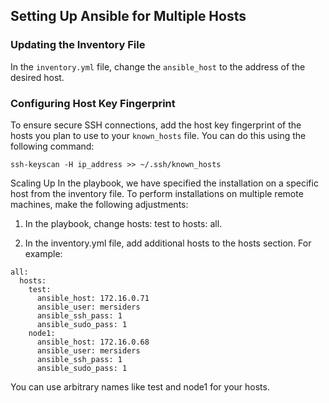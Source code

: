 ## Setting Up Ansible for Multiple Hosts

### Updating the Inventory File
In the `inventory.yml` file, change the `ansible_host` to the address of the desired host.

### Configuring Host Key Fingerprint
To ensure secure SSH connections, add the host key fingerprint of the hosts you plan to use to your `known_hosts` file. You can do this using the following command:

```shell
ssh-keyscan -H ip_address >> ~/.ssh/known_hosts
```
Scaling Up
In the playbook, we have specified the installation on a specific host from the inventory file. To perform installations on multiple remote machines, make the following adjustments:

1. In the playbook, change hosts: test to hosts: all.

2. In the inventory.yml file, add additional hosts to the hosts section. For example:
```shell
all:
  hosts:
    test:
      ansible_host: 172.16.0.71
      ansible_user: mersiders
      ansible_ssh_pass: 1
      ansible_sudo_pass: 1
    node1:
      ansible_host: 172.16.0.68
      ansible_user: mersiders
      ansible_ssh_pass: 1
      ansible_sudo_pass: 1
```
You can use arbitrary names like test and node1 for your hosts.
